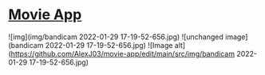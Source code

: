 # [Movie App](https://movielist-app-37154.web.app/)
![img](img/bandicam 2022-01-29 17-19-52-656.jpg)
![unchanged image](bandicam 2022-01-29 17-19-52-656.jpg)
![Image alt](https://github.com/AlexJ03/movie-app/edit/main/src/img/bandicam 2022-01-29 17-19-52-656.jpg)
